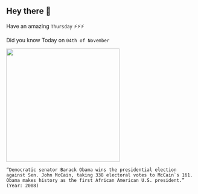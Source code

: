## Hey there 👋
Have an amazing `Thursday` ⚡⚡⚡

Did you know Today on `04th of November`
 
 [<img src="https://www.gannett-cdn.com/-mm-/65fbc44ce96e99f2d9c3c52439f0e32039b2cd9d/c=0-332-2868-1952/local/-/media/2017/12/14/Phoenix/Phoenix/636488872820587550-APTOPIX-Democratic-Convention-CORG168.jpg?width=660&height=373&fit=crop&format=pjpg&auto=webp" width="300" />](https://en.wikipedia.org/wiki/2008_United_States_presidential_election) 
 ```
“Democratic senator Barack Obama wins the presidential election against Sen. John McCain, taking 338 electoral votes to McCain`s 161. Obama makes history as the first African American U.S. president.” (Year: 2008)
```
